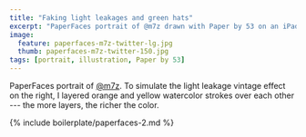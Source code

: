 ```yaml
---
title: "Faking light leakages and green hats"
excerpt: "PaperFaces portrait of @m7z drawn with Paper by 53 on an iPad."
image: 
  feature: paperfaces-m7z-twitter-lg.jpg
  thumb: paperfaces-m7z-twitter-150.jpg
tags: [portrait, illustration, Paper by 53]
---
```


PaperFaces portrait of [@m7z](http://twitter.com/m7z). To simulate the light leakage vintage effect on the right, I layered orange and yellow watercolor strokes over each other --- the more layers, the richer the color.

{% include boilerplate/paperfaces-2.md %}